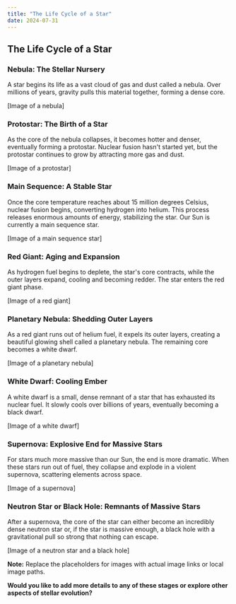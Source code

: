 ```yaml
---
title: "The Life Cycle of a Star"
date: 2024-07-31
---
```


## The Life Cycle of a Star

### Nebula: The Stellar Nursery
A star begins its life as a vast cloud of gas and dust called a nebula. Over millions of years, gravity pulls this material together, forming a dense core.

[Image of a nebula]

### Protostar: The Birth of a Star
As the core of the nebula collapses, it becomes hotter and denser, eventually forming a protostar. Nuclear fusion hasn't started yet, but the protostar continues to grow by attracting more gas and dust.

[Image of a protostar]

### Main Sequence: A Stable Star
Once the core temperature reaches about 15 million degrees Celsius, nuclear fusion begins, converting hydrogen into helium. This process releases enormous amounts of energy, stabilizing the star. Our Sun is currently a main sequence star.

[Image of a main sequence star]

### Red Giant: Aging and Expansion
As hydrogen fuel begins to deplete, the star's core contracts, while the outer layers expand, cooling and becoming redder. The star enters the red giant phase.

[Image of a red giant]

### Planetary Nebula: Shedding Outer Layers
As a red giant runs out of helium fuel, it expels its outer layers, creating a beautiful glowing shell called a planetary nebula. The remaining core becomes a white dwarf.

[Image of a planetary nebula]

### White Dwarf: Cooling Ember
A white dwarf is a small, dense remnant of a star that has exhausted its nuclear fuel. It slowly cools over billions of years, eventually becoming a black dwarf.

[Image of a white dwarf]

### Supernova: Explosive End for Massive Stars
For stars much more massive than our Sun, the end is more dramatic. When these stars run out of fuel, they collapse and explode in a violent supernova, scattering elements across space.

[Image of a supernova]

### Neutron Star or Black Hole: Remnants of Massive Stars
After a supernova, the core of the star can either become an incredibly dense neutron star or, if the star is massive enough, a black hole with a gravitational pull so strong that nothing can escape.

[Image of a neutron star and a black hole]

**Note:** Replace the placeholders for images with actual image links or local image paths. 

**Would you like to add more details to any of these stages or explore other aspects of stellar evolution?**
